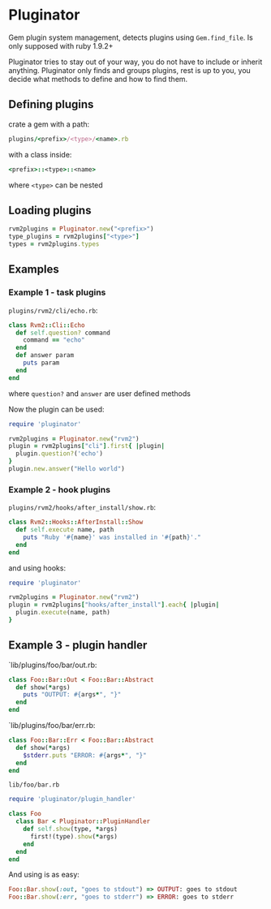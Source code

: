 # Pluginator

Gem plugin system management, detects plugins using `Gem.find_file`.
Is only supposed with ruby 1.9.2+

Pluginator tries to stay out of your way, you do not have to include or inherit anything.
Pluginator only finds and groups plugins, rest is up to you,
you decide what methods to define and how to find them.

## Defining plugins

crate a gem with a path:

```ruby
plugins/<prefix>/<type>/<name>.rb
```

with a class inside:

```ruby
<prefix>::<type>::<name>
```

where `<type>` can be nested

## Loading plugins

```ruby
rvm2plugins = Pluginator.new("<prefix>")
type_plugins = rvm2plugins["<type>"]
types = rvm2plugins.types
```

## Examples

### Example 1 - task plugins

`plugins/rvm2/cli/echo.rb`:

```ruby
class Rvm2::Cli::Echo
  def self.question? command
    command == "echo"
  end
  def answer param
    puts param
  end
end
```

where `question?` and `answer` are user defined methods

Now the plugin can be used:

```ruby
require 'pluginator'

rvm2plugins = Pluginator.new("rvm2")
plugin = rvm2plugins["cli"].first{ |plugin|
  plugin.question?('echo')
}
plugin.new.answer("Hello world")
```

### Example 2 - hook plugins

`plugins/rvm2/hooks/after_install/show.rb`:

```ruby
class Rvm2::Hooks::AfterInstall::Show
  def self.execute name, path
    puts "Ruby '#{name}' was installed in '#{path}'."
  end
end
```

and using hooks:

```ruby
require 'pluginator'

rvm2plugins = Pluginator.new("rvm2")
plugin = rvm2plugins["hooks/after_install"].each{ |plugin|
  plugin.execute(name, path)
}
```

## Example 3 - plugin handler

`lib/plugins/foo/bar/out.rb:

```ruby
class Foo::Bar::Out < Foo::Bar::Abstract
  def show(*args)
    puts "OUTPUT: #{args*", "}"
  end
end
```

`lib/plugins/foo/bar/err.rb:

```ruby
class Foo::Bar::Err < Foo::Bar::Abstract
  def show(*args)
    $stderr.puts "ERROR: #{args*", "}"
  end
end
```

`lib/foo/bar.rb`

```ruby
require 'pluginator/plugin_handler'

class Foo
  class Bar < Pluginator::PluginHandler
    def self.show(type, *args)
      first!(type).show(*args)
    end
  end
end
```

And using is as easy:

```ruby
Foo::Bar.show(:out, "goes to stdout") => OUTPUT: goes to stdout
Foo::Bar.show(:err, "goes to stderr") => ERROR: goes to stderr
```
